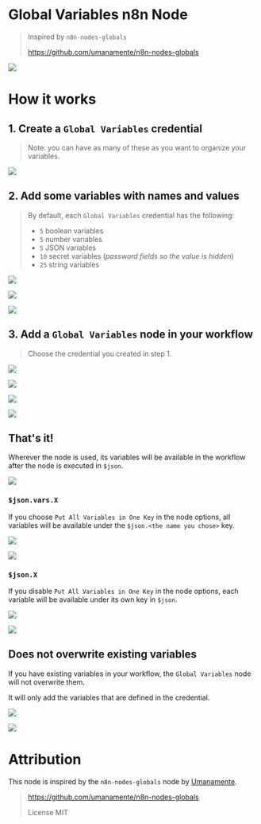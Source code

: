 # Global Variables n8n Node

> Inspired by `n8n-nodes-globals`
>
> https://github.com/umanamente/n8n-nodes-globals


![](/screenshots/workflow-canvas.png)

# How it works

## 1. Create a `Global Variables` credential

> Note: you can have as many of these as you want to organize your variables.

![](/screenshots/search-credential.png)

## 2. Add some variables with names and values

<!--

const BOOL_COUNT = 5
const NUMBER_COUNT = 5
const JSON_COUNT = 5
const SECRET_COUNT = 10
const STRING_COUNT = 25

-->

> By default, each `Global Variables` credential has the following:
>
> - `5` boolean variables
> - `5` number variables
> - `5` JSON variables
> - `10` secret variables (_password fields so the value is hidden_)
> - `25` string variables

![](/screenshots/cropped-booleans.png)

![](/screenshots/json.png)

![](/screenshots/text.png)

## 3. Add a `Global Variables` node in your workflow

> Choose the credential you created in step 1.

![](/screenshots/search-nodes.png)

![](/screenshots/workflow-canvas.png)

![](/screenshots/node-choode-credential.png)

![](/screenshots/node-all-variables-in-one-key.png)

## That's it!

Wherever the node is used, its variables will be available in the workflow after the node is executed in `$json`.

![](/screenshots/one-key-table.png)

### `$json.vars.X`

If you choose `Put All Variables in One Key` in the node options, all variables will be available under the `$json.<the name you chose>` key.

![](/screenshots/one-key-table.png)

![](/screenshots/one-key-json.png)

### `$json.X`

If you disable `Put All Variables in One Key` in the node options, each variable will be available under its own key in `$json`.

![](/screenshots/not-one-key-table.png)

![](/screenshots/not-one-key-json.png)

## Does not overwrite existing variables

If you have existing variables in your workflow, the `Global Variables` node will not overwrite them.

It will only add the variables that are defined in the credential.

![](/screenshots/workflow-canvas-with-edit-fields.png)

![](/screenshots/show-existing-value.png)

# Attribution

This node is inspired by the `n8n-nodes-globals` node by [Umanamente](https://github.com/umanamente).
>
> https://github.com/umanamente/n8n-nodes-globals
>
> License MIT
